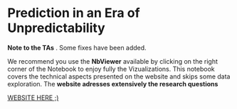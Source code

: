 
# Prediction in an Era of Unpredictability

**Note to the TAs** . Some fixes have been added. 

We recommend you use the **NbViewer** available by clicking on the right corner of the Notebook to enjoy fully the Vizualizations. This notebook covers the technical aspects presented on the website and skips some data exploration. The **website adresses extensively the research questions**

[WEBSITE HERE ;) ](https://elections.aerobatic.io/)

